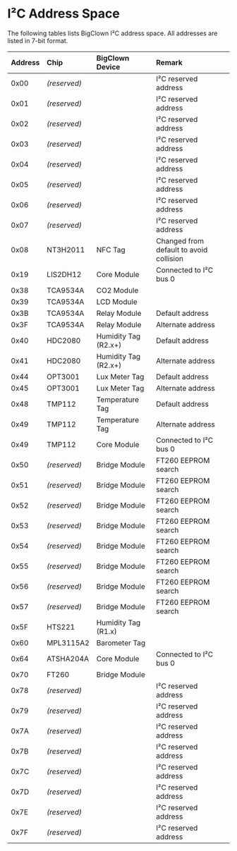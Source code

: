 # I²C Address Space


The following tables lists BigClown I²C address space.
All addresses are listed in 7-bit format.


| Address | Chip         | BigClown Device      | Remark                                  |
| :------ | :----------- | :------------------- | :-------------------------------------- |
| 0x00    | *(reserved)* |                      | I²C reserved address                    |
| 0x01    | *(reserved)* |                      | I²C reserved address                    |
| 0x02    | *(reserved)* |                      | I²C reserved address                    |
| 0x03    | *(reserved)* |                      | I²C reserved address                    |
| 0x04    | *(reserved)* |                      | I²C reserved address                    |
| 0x05    | *(reserved)* |                      | I²C reserved address                    |
| 0x06    | *(reserved)* |                      | I²C reserved address                    |
| 0x07    | *(reserved)* |                      | I²C reserved address                    |
| 0x08    | NT3H2011     | NFC Tag              | Changed from default to avoid collision |
| 0x19    | LIS2DH12     | Core Module          | Connected to I²C bus 0                  |
| 0x38    | TCA9534A     | CO2 Module           |                                         |
| 0x39    | TCA9534A     | LCD Module           |                                         |
| 0x3B    | TCA9534A     | Relay Module         | Default address                         |
| 0x3F    | TCA9534A     | Relay Module         | Alternate address                       |
| 0x40    | HDC2080      | Humidity Tag (R2.x+) | Default address                         |
| 0x41    | HDC2080      | Humidity Tag (R2.x+) | Alternate address                       |
| 0x44    | OPT3001      | Lux Meter Tag        | Default address                         |
| 0x45    | OPT3001      | Lux Meter Tag        | Alternate address                       |
| 0x48    | TMP112       | Temperature Tag      | Default address                         |
| 0x49    | TMP112       | Temperature Tag      | Alternate address                       |
| 0x49    | TMP112       | Core Module          | Connected to I²C bus 0                  |
| 0x50    | *(reserved)* | Bridge Module        | FT260 EEPROM search                     |
| 0x51    | *(reserved)* | Bridge Module        | FT260 EEPROM search                     |
| 0x52    | *(reserved)* | Bridge Module        | FT260 EEPROM search                     |
| 0x53    | *(reserved)* | Bridge Module        | FT260 EEPROM search                     |
| 0x54    | *(reserved)* | Bridge Module        | FT260 EEPROM search                     |
| 0x55    | *(reserved)* | Bridge Module        | FT260 EEPROM search                     |
| 0x56    | *(reserved)* | Bridge Module        | FT260 EEPROM search                     |
| 0x57    | *(reserved)* | Bridge Module        | FT260 EEPROM search                     |
| 0x5F    | HTS221       | Humidity Tag (R1.x)  |                                         |
| 0x60    | MPL3115A2    | Barometer Tag        |                                         |
| 0x64    | ATSHA204A    | Core Module          | Connected to I²C bus 0                  |
| 0x70    | FT260        | Bridge Module        |                                         |
| 0x78    | *(reserved)* |                      | I²C reserved address                    |
| 0x79    | *(reserved)* |                      | I²C reserved address                    |
| 0x7A    | *(reserved)* |                      | I²C reserved address                    |
| 0x7B    | *(reserved)* |                      | I²C reserved address                    |
| 0x7C    | *(reserved)* |                      | I²C reserved address                    |
| 0x7D    | *(reserved)* |                      | I²C reserved address                    |
| 0x7E    | *(reserved)* |                      | I²C reserved address                    |
| 0x7F    | *(reserved)* |                      | I²C reserved address                    |
